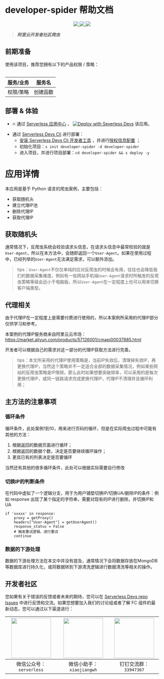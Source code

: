 # developer-spider 帮助文档

<p align="center" class="flex justify-center">
    <a href="https://www.serverless-devs.com" class="ml-1">
    <img src="http://editor.devsapp.cn/icon?package=developer-spider&type=packageType">
  </a>
  <a href="http://www.devsapp.cn/details.html?name=developer-spider" class="ml-1">
    <img src="http://editor.devsapp.cn/icon?package=developer-spider&type=packageVersion">
  </a>
  <a href="http://www.devsapp.cn/details.html?name=developer-spider" class="ml-1">
    <img src="http://editor.devsapp.cn/icon?package=developer-spider&type=packageDownload">
  </a>
</p>

<description>

> ***阿里云开发者社区爬虫***

</description>

<table>

## 前期准备
使用该项目，推荐您拥有以下的产品权限 / 策略：

| 服务/业务 | 服务名 |     
| --- |  --- |   
| 权限/策略 | 创建函数 |     


</table>

<codepre id="codepre">



</codepre>

<deploy>

## 部署 & 体验

<appcenter>

- :fire: 通过 [Serverless 应用中心](https://fcnext.console.aliyun.com/applications/create?template=developer-spider) ，
[![Deploy with Severless Devs](https://img.alicdn.com/imgextra/i1/O1CN01w5RFbX1v45s8TIXPz_!!6000000006118-55-tps-95-28.svg)](https://fcnext.console.aliyun.com/applications/create?template=developer-spider)  该应用。 

</appcenter>

- 通过 [Serverless Devs Cli](https://www.serverless-devs.com/serverless-devs/install) 进行部署：
    - [安装 Serverless Devs Cli 开发者工具](https://www.serverless-devs.com/serverless-devs/install) ，并进行[授权信息配置](https://www.serverless-devs.com/fc/config) ；
    - 初始化项目：`s init developer-spider -d developer-spider`   
    - 进入项目，并进行项目部署：`cd developer-spider && s deploy -y`

</deploy>

<appdetail id="flushContent">

# 应用详情

本应用是基于 Python 语言的爬虫案例，主要包括：
- 获取随机头
- 建立代理IP池
- 删除代理IP
- 获取代理IP     

## 获取随机头

通常情况下，反爬虫系统会校验请求头信息，在请求头信息中最常校验的就是`User-Agent`，所以在本方法中，会随即返回一个`User-Agent`。如果在使用过程中，已经列举的`User-Agent`无法满足需求，可以额外添加。

> tips：`User-Agent`不仅仅单纯的应对反爬虫的时候会有用，往往也会降低我们的数据采集难度，例如有一些网站手机端`User-Agent`请求时所触发的反爬虫策略等级会远小于电脑版，所以`User-Agent`在一定程度上也可以用来切换客户端类型。

## 代理相关

由于代理IP在一定程度上是需要付费进行使用的，所以本案例所采用的代理IP部分仅供学习和参考。

本案例的代理IP服务商来自阿里云云市场：https://market.aliyun.com/products/57126001/cmapi00037885.html

开发者可以根据自己的需求对这一部分的代理IP获取方法进行完善。

> tips：本文所采用的代理IP使用策略是，当前IP失效后，清理掉失效IP，再更换代理IP，当然这个策略并不一定适合全部的数据采集情况，例如某些网站的反爬虫策略是IP限频，那么此时如果想要突破频率，可以采用的是每次更换代理IP，或同一链路请求完成更换代理IP，代理IP不清理并且循环利用；

## 主方法的注意事项

###  循环条件

循环条件，此处案例1到10，用来进行页码的循环，但是在实际爬虫过程中可能有其他的方法：

1. 根据返回的数据页面进行循环；
2. 根据返回的数据个数，决定是否要继续循环操作；
3. 更具已有的列表决定是否要循环

当然还有其他的很多循环条件，此处可以根据实际需要自行修改

### 切换IP的判断条件

在代码中虚拟了一个逻辑分支，用于为用户铺垫切换IP/切换UA/删除IP的条件：例如 response 出现了某个指定的字符串，需要对现有的IP进行删除，并切换IP和UA

```
if 'xxxxx' in response:
    proxy = getProxy()
    headers["User-Agent"] = getUserAgent()
    response_status = False
    # 触发重试逻辑，进行重试
    continue
```

### 数据的下游处理

数据的下游处理方法在本文中并没有提及，通常情况下会将数据存放在MongoDB等数据库进行持久化，或将数据转到下游清洗逻辑进行数据清洗等相关的操作。

</appdetail>

<devgroup>

## 开发者社区

您如果有关于错误的反馈或者未来的期待，您可以在 [Serverless Devs repo Issues](https://github.com/serverless-devs/serverless-devs/issues) 中进行反馈和交流。如果您想要加入我们的讨论组或者了解 FC 组件的最新动态，您可以通过以下渠道进行：

<p align="center">

| <img src="https://serverless-article-picture.oss-cn-hangzhou.aliyuncs.com/1635407298906_20211028074819117230.png" width="130px" > | <img src="https://serverless-article-picture.oss-cn-hangzhou.aliyuncs.com/1635407044136_20211028074404326599.png" width="130px" > | <img src="https://serverless-article-picture.oss-cn-hangzhou.aliyuncs.com/1635407252200_20211028074732517533.png" width="130px" > |
|--- | --- | --- |
| <center>微信公众号：`serverless`</center> | <center>微信小助手：`xiaojiangwh`</center> | <center>钉钉交流群：`33947367`</center> | 

</p>

</devgroup>